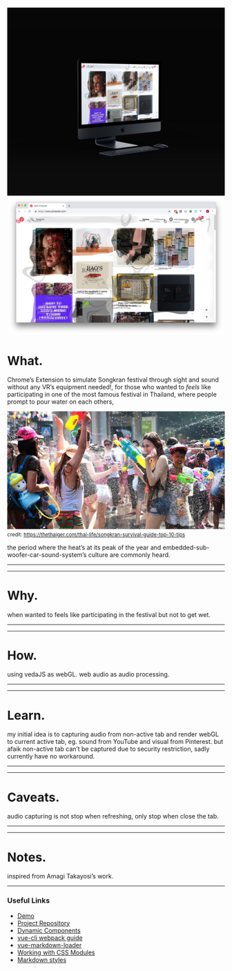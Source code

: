 ![home](../../assets/images/songkranizer/01.jpg)
![home](../../assets/images/songkranizer/02.jpg)



# What.
Chrome’s Extension to simulate Songkran festival through sight and sound without any VR’s equipment needed!, for those who wanted to *feels*  like participating in one of the most famous festival in Thailand, where people prompt to pour water on each others, 


![home](../../assets/images/songkranizer/03.jpg)
<small>credit: https://thethaiger.com/thai-life/songkran-survival-guide-top-10-tips</small>

the period where the heat’s at its peak of the year and embedded-sub-woofer-car-sound-system’s culture are commonly heard.

------
------

# Why.

when wanted to feels like participating in the festival but not to get wet.

------
------

# How.
using vedaJS as webGL.
web audio as audio processing.

------
------
# Learn.

my initial idea is to capturing audio from non-active tab and render webGL to current active tab, eg. sound from YouTube and visual from Pinterest. but afaik non-active tab can’t be captured due to security restriction, sadly currently have no workaround.

------
------
# Caveats.

audio capturing is not stop when refreshing, only stop when close the tab.

------
------
# Notes.

inspired from Amagi Takayosi’s work.

---


### Useful Links
- [Demo](https://vue-markdown-blog.netlify.com)
- [Project Repository](https://github.com/josephharveyangeles/vue-markdown-blog)
- [Dynamic Components](https://vuejs.org/v2/guide/components-dynamic-async.html#Async-Components)
- [vue-cli webpack guide](https://cli.vuejs.org/guide/webpack.html#simple-configuration)
- [vue-markdown-loader](https://github.com/QingWei-Li/vue-markdown-loader)
- [Working with CSS Modules](https://cli.vuejs.org/guide/css.html#postcss)
- [Markdown styles](http://markedstyle.com/styles)

